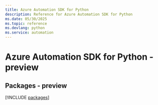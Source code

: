 ```yaml
---
title: Azure Automation SDK for Python
description: Reference for Azure Automation SDK for Python
ms.date: 05/30/2025
ms.topic: reference
ms.devlang: python
ms.service: automation
---
```

# Azure Automation SDK for Python - preview
## Packages - preview
[!INCLUDE [packages](automation-index.md)]
